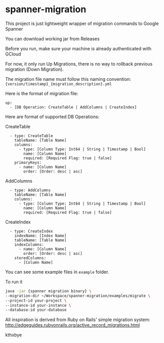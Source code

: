 # spanner-migration
This project is just lightweight wrapper of migration commands to Google Spanner

You can download working jar from Releases

Before you run, make sure your machine is already authenticated with GCloud

For now, it only run Up Migrations, there is no way to rollback previous migration (Down Migration).

The migration file name must follow this naming convention: `{version/timestamp}_{migration_description}.yml`

Here is the format of migration file:
```
up:
  - [DB Operation: CreateTable | AddColumns | CreateIndex]
```

Here are format of supported DB Operations:

CreateTable

```
  - type: CreateTable
    tableName: [Table Name]
    columns:
      - type: [Column Type: Int64 | String | Timestamp | Bool]
        name: [Column Name]
        required: [Required Flag: true | false]
    primaryKeys:
      - name: [Column Name]
        order: [Order: desc | asc]
```

AddColumns
```
  - type: AddColumns
    tableName: [Table Name]
    columns:
      - type: [Column Type: Int64 | String | Timestamp | Bool]
        name: [Column Name]
        required: [Required Flag: true | false]
```

CreateIndex
```
  - type: CreateIndex
    indexName: [Index Name]
    tableName: [Table Name]
    indexColumns:
      - name: [Column Name]
        order: [Order: desc | asc]
    storedColumns:
      - [Column Name]

```

You can see some example files in `example` folder.


To run it

```bash
java -jar {spanner migration binary} \
--migration-dir ~/Workspace/spanner-migration/examples/migrate \
--project-id your-project \
--instance-id your-instance \
--database-id your-database
```
All inspiration is derived from Ruby on Rails' simple migration system: http://edgeguides.rubyonrails.org/active_record_migrations.html

kthxbye
